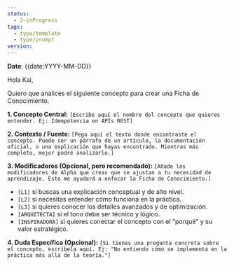 ```yaml
---
status:
  - 2-inProgress
tags:
  - type/template
  - type/prompt
version:
---
```


**Date**: {{date:YYYY-MM-DD}}

Hola Kai,

Quiero que analices el siguiente concepto para crear una Ficha de Conocimiento.

**1. Concepto Central:**
`[Escribe aquí el nombre del concepto que quieres entender. Ej: Idempotencia en APIs REST]`

**2. Contexto / Fuente:**
`[Pega aquí el texto donde encontraste el concepto. Puede ser un párrafo de un artículo, la documentación oficial, o una explicación que hayas encontrado. Mientras más completo, mejor podré analizarlo.]`

**3. Modificadores (Opcional, pero recomendado):**
`[Añade los modificadores de Alpha que creas que se ajustan a tu necesidad de aprendizaje. Esto me ayudará a enfocar la Ficha de Conocimiento.]`
*   `[L1]` si buscas una explicación conceptual y de alto nivel.
*   `[L2]` si necesitas entender cómo funciona en la práctica.
*   `[L3]` si quieres conocer los detalles avanzados y de optimización.
*   `[ARQUITECTA]` si el tono debe ser técnico y lógico.
*   `[INSPIRADORA]` si quieres conectar el concepto con el "porqué" y su valor estratégico.

**4. Duda Específica (Opcional):**
`[Si tienes una pregunta concreta sobre el concepto, escríbela aquí. Ej: "No entiendo cómo se implementa en la práctica más allá de la teoría."]`